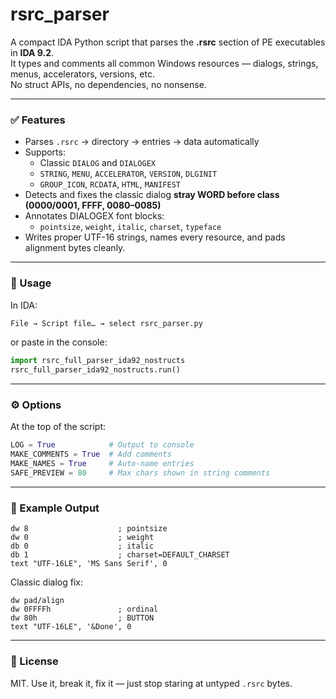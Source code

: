 # rsrc_parser

A compact IDA Python script that parses the **.rsrc** section of PE executables in **IDA 9.2**.  
It types and comments all common Windows resources — dialogs, strings, menus, accelerators, versions, etc.  
No struct APIs, no dependencies, no nonsense.

---

### ✅ Features
- Parses `.rsrc` → directory → entries → data automatically  
- Supports:
  - Classic `DIALOG` and `DIALOGEX`
  - `STRING`, `MENU`, `ACCELERATOR`, `VERSION`, `DLGINIT`
  - `GROUP_ICON`, `RCDATA`, `HTML`, `MANIFEST`
- Detects and fixes the classic dialog **stray WORD before class (0000/0001, FFFF, 0080–0085)**  
- Annotates DIALOGEX font blocks:
  - `pointsize`, `weight`, `italic`, `charset`, `typeface`
- Writes proper UTF-16 strings, names every resource, and pads alignment bytes cleanly.

---

### 🧠 Usage

In IDA:
```python
File → Script file… → select rsrc_parser.py
```
or paste in the console:
```python
import rsrc_full_parser_ida92_nostructs
rsrc_full_parser_ida92_nostructs.run()
```

---

### ⚙️ Options
At the top of the script:
```python
LOG = True            # Output to console
MAKE_COMMENTS = True  # Add comments
MAKE_NAMES = True     # Auto-name entries
SAFE_PREVIEW = 80     # Max chars shown in string comments
```

---

### 🧩 Example Output
```
dw 8                    ; pointsize
dw 0                    ; weight
db 0                    ; italic
db 1                    ; charset=DEFAULT_CHARSET
text "UTF-16LE", 'MS Sans Serif', 0
```

Classic dialog fix:
```
dw pad/align
dw 0FFFFh               ; ordinal
dw 80h                  ; BUTTON
text "UTF-16LE", '&Done', 0
```

---

### 📄 License
MIT. Use it, break it, fix it — just stop staring at untyped `.rsrc` bytes.

